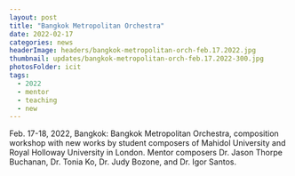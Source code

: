 ```yaml
---
layout: post
title: "Bangkok Metropolitan Orchestra"
date: 2022-02-17
categories: news
headerImage: headers/bangkok-metropolitan-orch-feb.17.2022.jpg
thumbnail: updates/bangkok-metropolitan-orch-feb.17.2022-300.jpg
photosFolder: icit
tags:
  - 2022
  - mentor
  - teaching
  - new
---
```


Feb. 17-18, 2022, Bangkok: Bangkok Metropolitan Orchestra, composition workshop with new works by student composers of Mahidol University and Royal Holloway University in London. Mentor composers Dr. Jason Thorpe Buchanan, Dr. Tonia Ko, Dr. Judy Bozone, and Dr. Igor Santos.
